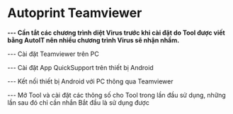 # Autoprint Teamviewer

<b>--- Cần tắt các chương trình diệt Virus trước khi cài đặt do Tool được viết bằng AutoIT nên nhiều chương trình Virus sẽ nhận nhầm.</b>

--- Cài đặt Teamviewer trên PC

--- Cài đặt App QuickSupport trên thiết bị Android

--- Kết nối thiết bị Android với PC thông qua Teamviewer

--- Mở Tool và cài đặt các thông số cho Tool trong lần đầu sử dụng, những lần sau đó chỉ cần nhắn Bắt đầu là sử dụng được


